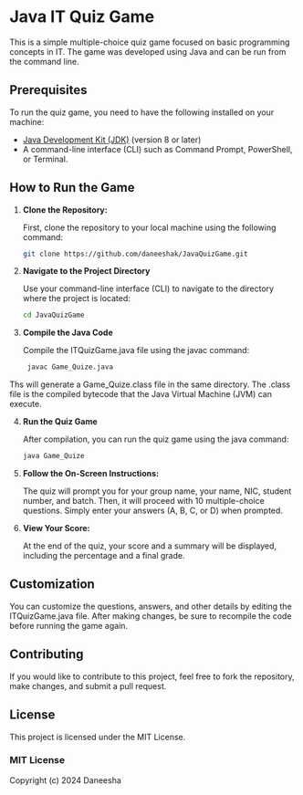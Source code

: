 # Java IT Quiz Game

This is a simple multiple-choice quiz game focused on basic programming concepts in IT. The game was developed using Java and can be run from the command line.

## Prerequisites

To run the quiz game, you need to have the following installed on your machine:

- [Java Development Kit (JDK)](https://www.oracle.com/java/technologies/javase-jdk11-downloads.html) (version 8 or later)
- A command-line interface (CLI) such as Command Prompt, PowerShell, or Terminal.

## How to Run the Game

1. **Clone the Repository:**

   First, clone the repository to your local machine using the following command:

   ```bash
   git clone https://github.com/daneeshak/JavaQuizGame.git


 2. **Navigate to the Project Directory**

    Use your command-line interface (CLI) to navigate to the directory where the project is located:

    ```bash
    cd JavaQuizGame

3. **Compile the Java Code**

   Compile the ITQuizGame.java file using the javac command:

      ```bash
       javac Game_Quize.java

 Ths will generate a Game_Quize.class file in the same directory. The .class file is the compiled bytecode that the Java Virtual Machine (JVM) can execute.

4. **Run the Quiz Game**

    After compilation, you can run the quiz game using the java command:

    ```bash
    java Game_Quize

5. **Follow the On-Screen Instructions:**

     The quiz will prompt you for your group name, your name, NIC, student number, and batch. Then, it will proceed with 10 multiple-choice questions. Simply enter your answers (A, B, C, or D) when prompted.

6. **View Your Score:**

    At the end of the quiz, your score and a summary will be displayed, including the percentage and a final grade.

## Customization
You can customize the questions, answers, and other details by editing the ITQuizGame.java file. After making changes, be sure to recompile the code before running the game again.

## Contributing
If you would like to contribute to this project, feel free to fork the repository, make changes, and submit a pull request.

## License

This project is licensed under the MIT License. 

### MIT License
Copyright (c)  2024 Daneesha



    
